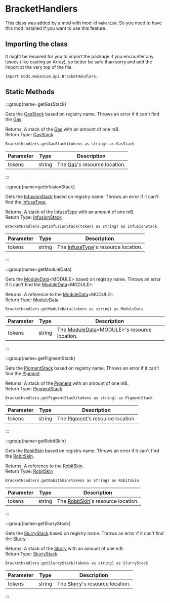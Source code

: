 # BracketHandlers

This class was added by a mod with mod-id `mekanism`. So you need to have this mod installed if you
want to use this feature.

## Importing the class

It might be required for you to import the package if you encounter any issues (like casting an
Array), so better be safe than sorry and add the import at the very top of the file.

```zenscript
import mods.mekanism.api.BracketHandlers;
```

## Static Methods

:::group{name=getGasStack}

Gets the [GasStack](/mods/Mekanism/api/chemical/GasStack) based on registry name. Throws an error if
it can't find the [Gas](/mods/Mekanism/api/chemical/Gas).

Returns: A stack of the [Gas](/mods/Mekanism/api/chemical/Gas) with an amount of one mB.  
Return Type: [GasStack](/mods/Mekanism/api/chemical/GasStack)

```zenscript
BracketHandlers.getGasStack(tokens as string) as GasStack
```

| Parameter | Type | Description |
|-----------|------|-------------|
| tokens | string | The [Gas](/mods/Mekanism/api/chemical/Gas)'s resource location. |

:::

:::group{name=getInfusionStack}

Gets the [InfusionStack](/mods/Mekanism/api/chemical/InfusionStack) based on registry name. Throws
an error if it can't find the [InfuseType](/mods/Mekanism/api/chemical/InfuseType).

Returns: A stack of the [InfuseType](/mods/Mekanism/api/chemical/InfuseType) with an amount of one
mB.  
Return Type: [InfusionStack](/mods/Mekanism/api/chemical/InfusionStack)

```zenscript
BracketHandlers.getInfusionStack(tokens as string) as InfusionStack
```

| Parameter | Type | Description |
|-----------|------|-------------|
| tokens | string | The [InfuseType](/mods/Mekanism/api/chemical/InfuseType)'s resource location. |

:::

:::group{name=getModuleData}

Gets the [ModuleData](/mods/Mekanism/api/gear/ModuleData)&lt;MODULE&gt; based on registry name.
Throws an error if it can't find the [ModuleData](/mods/Mekanism/api/gear/ModuleData)&lt;MODULE&gt;.

Returns: A reference to the [ModuleData](/mods/Mekanism/api/gear/ModuleData)&lt;MODULE&gt;.  
Return Type: [ModuleData](/mods/Mekanism/api/gear/ModuleData)

```zenscript
BracketHandlers.getModuleData(tokens as string) as ModuleData
```

| Parameter | Type | Description |
|-----------|------|-------------|
| tokens | string | The [ModuleData](/mods/Mekanism/api/gear/ModuleData)&lt;MODULE&gt;'s resource location. |

:::

:::group{name=getPigmentStack}

Gets the [PigmentStack](/mods/Mekanism/api/chemical/PigmentStack) based on registry name. Throws an
error if it can't find the [Pigment](/mods/Mekanism/api/chemical/Pigment).

Returns: A stack of the [Pigment](/mods/Mekanism/api/chemical/Pigment) with an amount of one mB.  
Return Type: [PigmentStack](/mods/Mekanism/api/chemical/PigmentStack)

```zenscript
BracketHandlers.getPigmentStack(tokens as string) as PigmentStack
```

| Parameter | Type | Description |
|-----------|------|-------------|
| tokens | string | The [Pigment](/mods/Mekanism/api/chemical/Pigment)'s resource location. |

:::

:::group{name=getRobitSkin}

Gets the [RobitSkin](/mods/Mekanism/api/entity/robit/RobitSkin) based on registry name. Throws an
error if it can't find the [RobitSkin](/mods/Mekanism/api/entity/robit/RobitSkin).

Returns: A reference to the [RobitSkin](/mods/Mekanism/api/entity/robit/RobitSkin).  
Return Type: [RobitSkin](/mods/Mekanism/api/entity/robit/RobitSkin)

```zenscript
BracketHandlers.getRobitSkin(tokens as string) as RobitSkin
```

| Parameter | Type | Description |
|-----------|------|-------------|
| tokens | string | The [RobitSkin](/mods/Mekanism/api/entity/robit/RobitSkin)'s resource location. |

:::

:::group{name=getSlurryStack}

Gets the [SlurryStack](/mods/Mekanism/api/chemical/SlurryStack) based on registry name. Throws an
error if it can't find the [Slurry](/mods/Mekanism/api/chemical/Slurry).

Returns: A stack of the [Slurry](/mods/Mekanism/api/chemical/Slurry) with an amount of one mB.  
Return Type: [SlurryStack](/mods/Mekanism/api/chemical/SlurryStack)

```zenscript
BracketHandlers.getSlurryStack(tokens as string) as SlurryStack
```

| Parameter | Type | Description |
|-----------|------|-------------|
| tokens | string | The [Slurry](/mods/Mekanism/api/chemical/Slurry)'s resource location. |

:::

